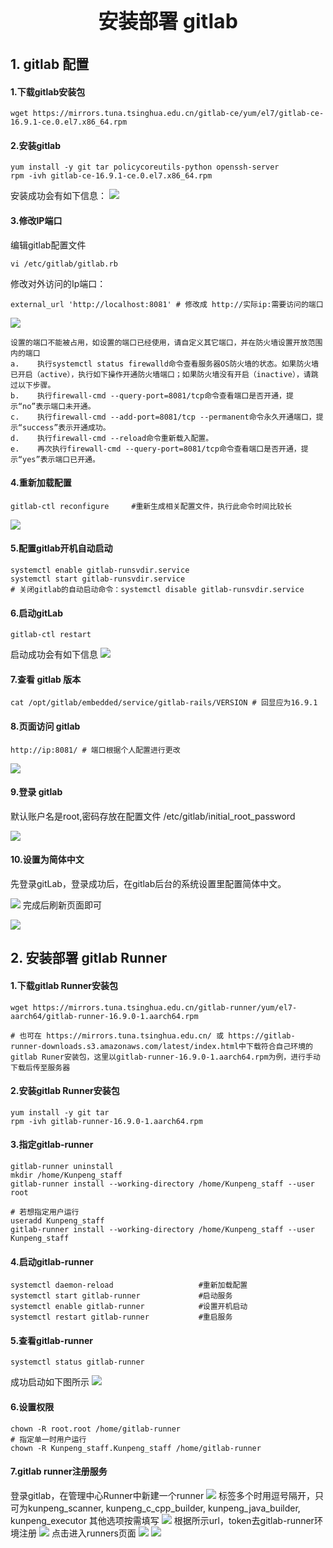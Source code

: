 <p style="text-align: center;font-size: 32px">
<strong>安装部署 gitlab</strong>
</p>

## 1. gitlab 配置

#### 1.下载gitlab安装包

```
wget https://mirrors.tuna.tsinghua.edu.cn/gitlab-ce/yum/el7/gitlab-ce-16.9.1-ce.0.el7.x86_64.rpm
```

#### 2.安装gitlab

```
yum install -y git tar policycoreutils-python openssh-server
rpm -ivh gitlab-ce-16.9.1-ce.0.el7.x86_64.rpm
```

安装成功会有如下信息：
![](./gitlab/安装01.PNG) 

#### 3.修改IP端口

编辑gitlab配置文件

```
vi /etc/gitlab/gitlab.rb
```

修改对外访问的Ip端口：

```
external_url 'http://localhost:8081' # 修改成 http://实际ip:需要访问的端口
```

![](./gitlab/访问地址.PNG) 

```
设置的端口不能被占用，如设置的端口已经使用，请自定义其它端口，并在防火墙设置开放范围内的端口
a.    执行systemctl status firewalld命令查看服务器OS防火墙的状态。如果防火墙已开启（active），执行如下操作开通防火墙端口；如果防火墙没有开启（inactive），请跳过以下步骤。
b.    执行firewall-cmd --query-port=8081/tcp命令查看端口是否开通，提示“no”表示端口未开通。
c.    执行firewall-cmd --add-port=8081/tcp --permanent命令永久开通端口，提示“success”表示开通成功。
d.    执行firewall-cmd --reload命令重新载入配置。
e.    再次执行firewall-cmd --query-port=8081/tcp命令查看端口是否开通，提示“yes”表示端口已开通。
```

#### 4.重新加载配置

```
gitlab-ctl reconfigure     #重新生成相关配置文件，执行此命令时间比较长
```

![](./gitlab/重新配置.PNG) 

#### 5.配置gitlab开机自动启动

```
systemctl enable gitlab-runsvdir.service
systemctl start gitlab-runsvdir.service
# 关闭gitlab的自动启动命令：systemctl disable gitlab-runsvdir.service
```

#### 6.启动gitLab

```
gitlab-ctl restart      
```

启动成功会有如下信息
![](./gitlab/启动01.PNG) 

#### 7.查看 gitlab 版本

```
cat /opt/gitlab/embedded/service/gitlab-rails/VERSION # 回显应为16.9.1
```

#### 8.页面访问 gitlab

```
http://ip:8081/ # 端口根据个人配置进行更改
```

![](./gitlab/登录01.PNG) 

#### 9.登录 gitlab

默认账户名是root,密码存放在配置文件 /etc/gitlab/initial_root_password

![](./gitlab/密码01.PNG) 

#### 10.设置为简体中文

先登录gitLab，登录成功后，在gitlab后台的系统设置里配置简体中文。

![](./gitlab/中文01.PNG) 
完成后刷新页面即可

![](./gitlab/中文02.PNG) 

## 2. 安装部署 gitlab Runner

#### 1.下载gitlab Runner安装包

```
wget https://mirrors.tuna.tsinghua.edu.cn/gitlab-runner/yum/el7-aarch64/gitlab-runner-16.9.0-1.aarch64.rpm

# 也可在 https://mirrors.tuna.tsinghua.edu.cn/ 或 https://gitlab-runner-downloads.s3.amazonaws.com/latest/index.html中下载符合自己环境的gitlab Runer安装包，这里以gitlab-runner-16.9.0-1.aarch64.rpm为例，进行手动下载后传至服务器
```

#### 2.安装gitlab Runner安装包

```
yum install -y git tar 
rpm -ivh gitlab-runner-16.9.0-1.aarch64.rpm
```

#### 3.指定gitlab-runner

```
gitlab-runner uninstall
mkdir /home/Kunpeng_staff
gitlab-runner install --working-directory /home/Kunpeng_staff --user root

# 若想指定用户运行
useradd Kunpeng_staff 
gitlab-runner install --working-directory /home/Kunpeng_staff --user Kunpeng_staff
```

#### 4.启动gitlab-runner

```
systemctl daemon-reload                   #重新加载配置
systemctl start gitlab-runner             #启动服务
systemctl enable gitlab-runner            #设置开机启动
systemctl restart gitlab-runner           #重启服务
```

#### 5.查看gitlab-runner

```
systemctl status gitlab-runner
```

成功启动如下图所示
![](./gitlab/gitlab-runner启动.PNG) 

#### 6.设置权限

```
chown -R root.root /home/gitlab-runner
# 指定单一时用户运行
chown -R Kunpeng_staff.Kunpeng_staff /home/gitlab-runner
```

#### 7.gitlab runner注册服务

登录gitlab，在管理中心Runner中新建一个runner
![](./gitlab/注册02.PNG) 
标签多个时用逗号隔开，只可为kunpeng_scanner, kunpeng_c_cpp_builder, kunpeng_java_builder, kunpeng_executor
其他选项按需填写
![](./gitlab/注册03.PNG) 
根据所示url，token去gitlab-runner环境注册
![](./gitlab/注册06.PNG) 
点击进入runners页面
![](./gitlab/注册09.PNG) 
![](./gitlab/注册10.PNG) 

# 
